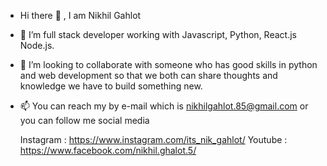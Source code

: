 -  Hi there 👋 , I am Nikhil Gahlot
- 👀 I’m  full stack developer working with Javascript, Python, React.js Node.js.
- 💞️ I’m looking to collaborate  with someone who has good skills in python and web development so that we both can share  thoughts and knowledge we have to build      something new.
- 📫 You can reach my by e-mail which is nikhilgahlot.85@gmail.com or you can follow me social media

  Instagram : https://www.instagram.com/its_nik_gahlot/
  Youtube : https://www.facebook.com/nikhil.ghalot.5/

<!---
Nikhil0090/Nikhil0090 is a ✨ special ✨ repository because its `README.md` (this file) appears on your GitHub profile.
You can click the Preview link to take a look at your changes.
--->
